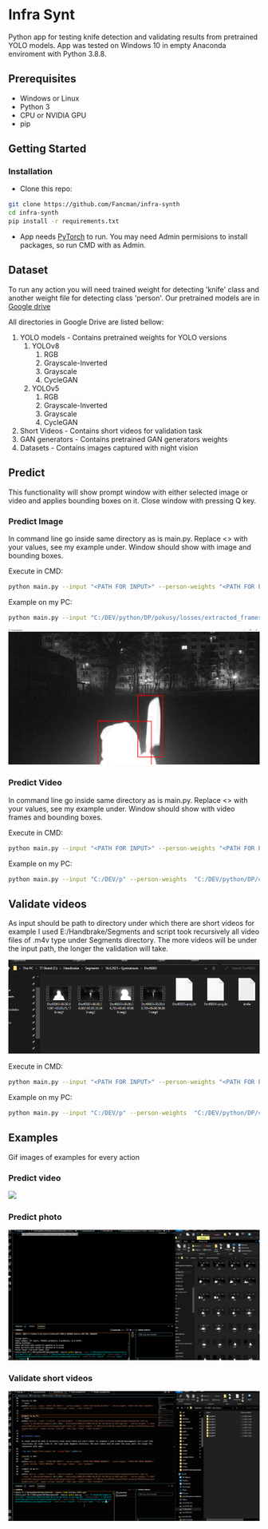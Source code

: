 # Infra Synt

Python app for testing knife detection and validating results from pretrained YOLO models. App was tested on Windows 10 in empty Anaconda enviroment with Python 3.8.8.

## Prerequisites
- Windows or Linux
- Python 3
- CPU or NVIDIA GPU
- pip

## Getting Started
### Installation

- Clone this repo:
```bash
git clone https://github.com/Fancman/infra-synth
cd infra-synth
pip install -r requirements.txt
```

- App needs [PyTorch](https://pytorch.org/get-started/locally/) to run. You may need Admin permisions to install packages, so run CMD with as Admin.

## Dataset

To run any action you will need trained weight for detecting 'knife' class and another weight file for detecting class 'person'. Our pretrained models are in [Google drive](https://drive.google.com/drive/folders/1upL1yKbS4b1rHjmJRKnmwK5Gpqcd47Iv?usp=sharing) 

All directories in Google Drive are listed bellow:

1. YOLO models - Contains pretrained weights for YOLO versions
	1. YOLOv8
		1. RGB
		2. Grayscale-Inverted
		3. Grayscale
		4. CycleGAN
	2. YOLOv5
		1. RGB
		2. Grayscale-Inverted
		3. Grayscale
		4. CycleGAN
2. Short Videos - Contains short videos for validation task 
3. GAN generators - Contains pretrained GAN generators weights
4. Datasets - Contains images captured with night vision


## Predict

This functionality will show prompt window with either selected image or video and applies bounding boxes on it. Close window with pressing Q key.

### Predict Image

In command line go inside same directory as is main.py. Replace <> with your values, see my example under. Window should show with image and bounding boxes.

Execute in CMD:
```bash
python main.py --input "<PATH FOR INPUT>" --person-weights "<PATH FOR PERSON WEIGHTS>" --knife-weights "<PATH FOR KNIFE WEIGHTS>" --model-version "<YOLO VERSION>" --file-type "photo" --task "predict"
```

Example on my PC:
```bash
python main.py --input "C:/DEV/python/DP/pokusy/losses/extracted_frames/25.jpg" --person-weights "C:/DEV/python/DP/cuda_yolo/runs/train/exp22/weights/best.pt" --knife-weights "C:/DEV/python/DP/Odovzdanie/YOLO detekcia/YOLOv8/Grayscale/weights/best.pt" --model-version "yolov8" --file-type "photo" --task "predict"
```

<img src='images/Predict_example.PNG'>

### Predict Video

In command line go inside same directory as is main.py. Replace <> with your values, see my example under. Window should show with video frames and bounding boxes.

Execute in CMD:
```bash
python main.py --input "<PATH FOR INPUT>" --person-weights "<PATH FOR PERSON WEIGHTS>" --knife-weights "<PATH FOR KNIFE WEIGHTS>" --model-version "<YOLO VERSION>" --file-type "video" --task "predict"
```

Example on my PC:
```bash
python main.py --input "C:/DEV/p" --person-weights  "C:/DEV/python/DP/cuda_yolo/runs/train/exp22/weights/bestpython main.py --input "E:/Handbrake/Segments/20.3.2023 - Rotunda/Dscf0001/Dscf0001-00.01.04.429-00.01.22.688-seg1.m4v" --person-weights "C:/DEV/python/DP/cuda_yolo/runs/train/exp22/weights/best.pt" --knife-weights "C:/DEV/python/DP/Odovzdanie/YOLO detekcia/YOLOv8/Grayscale/weights/best.pt" --model-version "yolov8" --file-type "video" --task "predict"
```

## Validate videos

As input should be path to directory under which there are short videos for example I used E:/Handbrake/Segments and script took recursively all video files of .m4v type under Segments directory. The more videos will be under the input path, the longer the validation will take.

<img src='images/Path_example.PNG'>

Execute in CMD:
```bash
python main.py --input "<PATH FOR INPUT>" --person-weights "<PATH FOR PERSON WEIGHTS>" --knife-weights "<PATH FOR KNIFE WEIGHTS>" --model-version "<YOLO VERSION>" --file-type "video" --task "validate"
```
Example on my PC:
```bash
python main.py --input "C:/DEV/p" --person-weights  "C:/DEV/python/DP/cuda_yolo/runs/train/exp22/weights/bestpython main.py --input "E:/Handbrake/Segments/20.3.2023 - Rotunda/Dscf0001/Dscf0001-00.01.04.429-00.01.22.688-seg1.m4v" --person-weights "C:/DEV/python/DP/cuda_yolo/runs/train/exp22/weights/best.pt" --knife-weights "C:/DEV/python/DP/Odovzdanie/YOLO detekcia/YOLOv8/Grayscale/weights/best.pt" --model-version "yolov8" --file-type "video" --task "validate"
```


## Examples

Gif images of examples for every action

### Predict video

<img src='images/predict_video_recording.gif'>

### Predict photo

<img src='images/predict_photo_recording.gif'>

### Validate short videos

<img src='images/validation_recording.gif'>